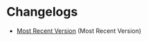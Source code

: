 # Changelogs

- [Most Recent Version](https://github.com/TheRealJake12/Kade-Engine-Community/releases/latest) (Most Recent Version)

